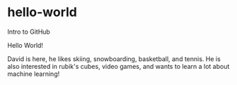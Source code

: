 # hello-world
Intro to GitHub

Hello World!

David is here, he likes skiing, snowboarding, basketball, and tennis. 
He is also interested in rubik's cubes, video games, and wants to 
learn a lot about machine learning!
